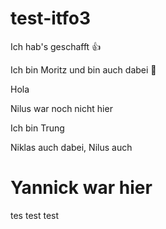 # test-itfo3

Ich hab's geschafft 👍

Ich bin Moritz und bin auch dabei 🥸

Hola

Nilus war noch nicht hier

Ich bin Trung

Niklas auch dabei, Nilus auch

# Yannick war hier
tes test test